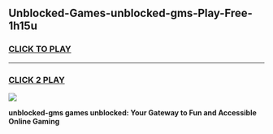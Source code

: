 
## Unblocked-Games-unblocked-gms-Play-Free-1h15u
<h3>
<a href="https://premium76.site?title=unblocked-gms&ref=21A">CLICK TO PLAY</a></h3>
<hr>

<h3>
<a href="https://premium76.site?title=unblocked-gms&ref=21A">CLICK 2 PLAY</a>
  
</h3>

<a href="https://premium76.site?title=unblocked-gms&ref=21A"><img src="https://clearcache.store/games.png"></a>


**unblocked-gms games unblocked: Your Gateway to Fun and Accessible Online Gaming**
